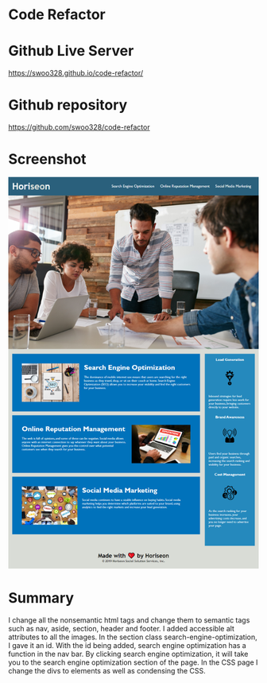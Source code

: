 # Code Refactor

# Github Live Server 
https://swoo328.github.io/code-refactor/

# Github repository 
https://github.com/swoo328/code-refactor

# Screenshot
![](Assets/images/swoo328.github.io_code-refactor_.png)

# Summary
I change all the nonsemantic html tags and change them to 
semantic tags such as nav, aside, section, header and footer. 
I added accessible alt attributes to all the images. In the section 
class search-engine-optimization, I gave it an id. With the id being 
added, search engine optimization has a function in the nav bar. 
By clicking search engine optimization, it will take you to the 
search engine optimization section of the page. In the CSS page I change
the divs to elements as well as condensing the CSS. 


